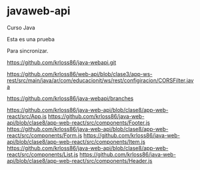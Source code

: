 # javaweb-api
Curso Java

Esta es una prueba

Para sincronizar.

https://github.com/krloss86/java-webapi.git

https://github.com/krloss86/web-api/blob/clase3/app-ws-rest/src/main/java/ar/com/educacionit/ws/rest/configiracion/CORSFilter.java

https://github.com/krloss86/java-webapi/branches


https://github.com/krloss86/java-web-api/blob/clase8/app-web-react/src/App.js
https://github.com/krloss86/java-web-api/blob/clase8/app-web-react/src/components/Footer.js
https://github.com/krloss86/java-web-api/blob/clase8/app-web-react/src/components/Form.js
https://github.com/krloss86/java-web-api/blob/clase8/app-web-react/src/components/Item.js
https://github.com/krloss86/java-web-api/blob/clase8/app-web-react/src/components/List.js
https://github.com/krloss86/java-web-api/blob/clase8/app-web-react/src/components/Header.js